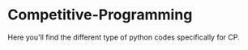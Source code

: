 # Competitive-Programming
Here you'll find the different type of python codes specifically for CP. 
